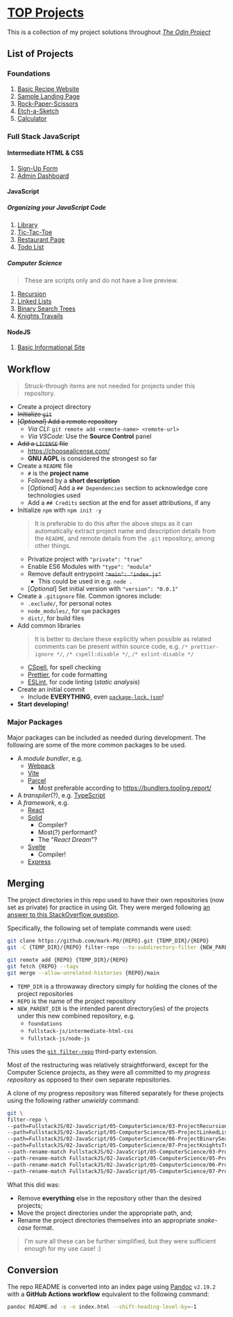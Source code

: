 # [TOP Projects](https://mark-p0.github.io/top-projects/)

This is a collection of my project solutions throughout _[The Odin Project](https://www.theodinproject.com)_

## List of Projects

### Foundations

1. [Basic Recipe Website](./foundations/basic-recipe-website/)
2. [Sample Landing Page](./foundations/sample-landing-page/)
3. [Rock-Paper-Scissors](./foundations/rock-paper-scissors/)
4. [Etch-a-Sketch](./foundations/etch-a-sketch/)
5. [Calculator](./foundations/calculator/)

### Full Stack JavaScript

#### Intermediate HTML & CSS

1. [Sign-Up Form](./fullstack-js/intermediate-html-css/signup-form/)
2. [Admin Dashboard](./fullstack-js/intermediate-html-css/admin-dashboard/)

#### JavaScript

##### Organizing your JavaScript Code

1. [Library](./fullstack-js/javascript/library/)
2. [Tic-Tac-Toe](./fullstack-js/javascript/tic-tac-toe/)
3. [Restaurant Page](./fullstack-js/javascript/restaurant-page/)
4. [Todo List](./fullstack-js/javascript/todo/)

##### Computer Science

> These are scripts only and do not have a live preview.

1. [Recursion](./fullstack-js/javascript/recursion/)
2. [Linked Lists](./fullstack-js/javascript/linked-lists/)
3. [Binary Search Trees](./fullstack-js/javascript/binary-search-trees/)
4. [Knights Travails](./fullstack-js/javascript/knights-travails/)

#### NodeJS

1. [Basic Informational Site](./fullstack-js/node-js/basic-informational-site/)

## Workflow

> Struck-through items are not needed for projects under this repository.

- Create a project directory
- ~~Initialize `git`~~
- ~~[_Optional_] Add a remote repository~~
  - _Via CLI:_ `git remote add <remote-name> <remote-url>`
  - _Via VSCode:_ Use the **Source Control** panel
- ~~Add a `LICENSE` file~~
  - https://choosealicense.com/
  - **GNU AGPL** is considered the strongest so far
- Create a `README` file
  - `#` is the **project name**
  - Followed by a **short description**
  - [_Optional_] Add a `## Dependencies` section to acknowledge core technologies used
  - Add a `## Credits` section at the end for asset attributions, if any
- Initialize `npm` with `npm init -y`
  > It is preferable to do this after the above steps as it can automatically extract project name and description details from the `README`, and remote details from the `.git` repository, among other things.
  - Privatize project with `"private": "true"`
  - Enable ES6 Modules with `"type": "module"`
  - Remove default entrypoint ~~`"main": "index.js"`~~
    - This could be used in e.g. `node .`
  - [_Optional_] Set initial version with `"version": "0.0.1"`
- Create a `.gitignore` file. Common ignores include:
  - `.exclude/`, for personal notes
  - `node_modules/`, for `npm` packages
  - `dist/`, for build files
- Add common libraries
  > It is better to declare these explicitly when possible as related comments can be present within source code, e.g. `/* prettier-ignore */`, `/* cspell:disable */`, `/* eslint-disable */`
  - [CSpell](https://cspell.org/), for spell checking
  - [Prettier](https://prettier.io/), for code formatting
  - [ESLint](https://eslint.org/), for code linting (_static analysis_)
- Create an initial commit
  - Include **EVERYTHING**, even [`package-lock.json`](https://stackoverflow.com/a/44210813/)!
- **Start developing!**

### Major Packages

Major packages can be included as needed during development. The following are some of the more common packages to be used.

- A _module bundler_, e.g.
  - [Webpack](https://webpack.js.org/)
  - [Vite](https://vitejs.dev/)
  - [Parcel](https://parceljs.org/)
    - Most preferable according to https://bundlers.tooling.report/
- A _transpiler_(?), e.g. [TypeScript](https://www.typescriptlang.org/)
- A _framework_, e.g.
  - [React](https://reactjs.org/)
  - [Solid](https://www.solidjs.com/)
    - Compiler?
    - Most(?) performant?
    - The "_React Dream_"?
  - [Svelte](https://svelte.dev/)
    - Compiler!
  - [Express](https://expressjs.com/)

## Merging

The project directories in this repo used to have their own repositories (now set as private) for practice in using Git. They were merged following [an answer to this StackOverflow question](https://stackoverflow.com/questions/1425892/how-do-you-merge-two-git-repositories).

Specifically, the following set of template commands were used:

```sh
git clone https://github.com/mark-P0/{REPO}.git {TEMP_DIR}/{REPO}
git -C {TEMP_DIR}/{REPO} filter-repo --to-subdirectory-filter {NEW_PARENT_DIR}/{REPO}

git remote add {REPO} {TEMP_DIR}/{REPO}
git fetch {REPO} --tags
git merge --allow-unrelated-histories {REPO}/main
```

- `TEMP_DIR` is a throwaway directory simply for holding the clones of the project repositories
- `REPO` is the name of the project repository
- `NEW_PARENT_DIR` is the intended parent directory(ies) of the projects under this new combined repository, e.g.
  - `foundations`
  - `fullstack-js/intermediate-html-css`
  - `fullstack-js/node-js`

This uses the [`git filter-repo`](https://github.com/newren/git-filter-repo) third-party extension.

Most of the restructuring was relatively straightforward, except for the Computer Science projects, as they were all committed to my _progress repository_ as opposed to their own separate repositories.

A clone of my progress repository was filtered separately for these projects using the following rather _unwieldy_ command:

```sh
git \
filter-repo \
--path=FullstackJS/02-JavaScript/05-ComputerScience/03-ProjectRecursion \
--path=FullstackJS/02-JavaScript/05-ComputerScience/05-ProjectLinkedLists \
--path=FullstackJS/02-JavaScript/05-ComputerScience/06-ProjectBinarySearchTrees \
--path=FullstackJS/02-JavaScript/05-ComputerScience/07-ProjectKnightsTravails \
--path-rename-match FullstackJS/02-JavaScript/05-ComputerScience/03-ProjectRecursion:fullstack-js/javascript/recursion \
--path-rename-match FullstackJS/02-JavaScript/05-ComputerScience/05-ProjectLinkedLists:fullstack-js/javascript/linked-lists \
--path-rename-match FullstackJS/02-JavaScript/05-ComputerScience/06-ProjectBinarySearchTrees:fullstack-js/javascript/binary-search-trees \
--path-rename-match FullstackJS/02-JavaScript/05-ComputerScience/07-ProjectKnightsTravails:fullstack-js/javascript/knights-travails
```

What this did was:

- Remove **everything** else in the repository other than the desired projects;
- Move the project directories under the appropriate path, and;
- Rename the project directories themselves into an appropriate _snake-case_ format.

> I'm sure all these can be further simplified, but they were sufficient enough for my use case! :)

## Conversion

The repo README is converted into an index page using [Pandoc](https://pandoc.org/) `v2.19.2` with a **GitHub Actions workflow** equivalent to the following command:

```sh
pandoc README.md -s -o index.html --shift-heading-level-by=-1
```

```

```
